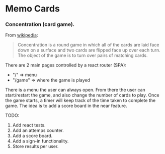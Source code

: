 # Memo Cards

### Concentration (card game).

From [wikipedia](https://en.wikipedia.org/wiki/Concentration_(card_game)):
> Concentration is a round game in which all of the cards are laid face down on a surface and two cards are flipped face up over each turn. The object of the game is to turn over pairs of matching cards.

There are 2 main pages controlled by a react router (SPA):
- "/" => menu
- "/game" => where the game is played

There is a menu the user can always open. From there the user can start/restart the game, and also change the number of cards to play. Once the game starts, a timer will keep track of the time taken to complete the game. The idea is to add a score board in the near feature.

TODO:
1. Add react tests.
2. Add an attemps counter.
3. Add a score board.
4. Add a sign-in functionality.
5. Store results per user.
